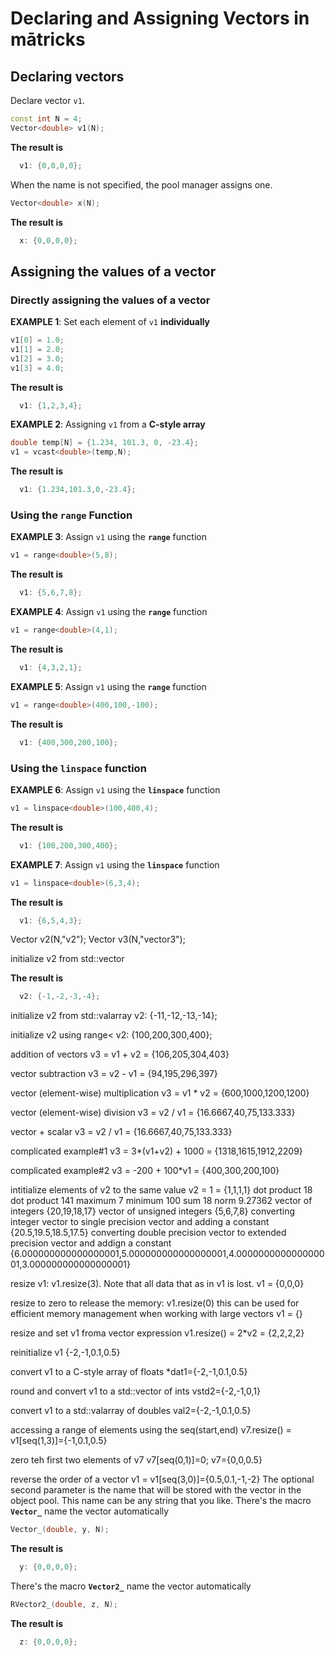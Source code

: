 
# Declaring and Assigning Vectors in mātricks 

## Declaring vectors 
Declare vector `v1`. 
```C++
const int N = 4;
Vector<double> v1(N);
```
**The result is**
```C++
  v1: {0,0,0,0}; 
```

When the name is not specified, the pool manager assigns one. 
```C++
Vector<double> x(N);
```
**The result is**
```C++
  x: {0,0,0,0}; 
```

## Assigning the values of a vector 
### Directly assigning the values of a vector 


**EXAMPLE 1**: Set each element of `v1` **individually** 
```C++
v1[0] = 1.0;
v1[1] = 2.0;
v1[2] = 3.0;
v1[3] = 4.0;
```

**The result is**
```C++
  v1: {1,2,3,4}; 
```

**EXAMPLE 2**: Assigning `v1` from a **C-style array** 
```C++
double temp[N] = {1.234, 101.3, 0, -23.4};
v1 = vcast<double>(temp,N);
```
**The result is**
```C++
  v1: {1.234,101.3,0,-23.4}; 
```

### Using the `range` Function 


**EXAMPLE 3**: Assign `v1` using the **`range`** function 
```C++
v1 = range<double>(5,8);
```

**The result is**
```C++
  v1: {5,6,7,8}; 
```



**EXAMPLE 4**: Assign `v1` using the **`range`** function 
```C++
v1 = range<double>(4,1);
```

**The result is**
```C++
  v1: {4,3,2,1}; 
```



**EXAMPLE 5**: Assign `v1` using the **`range`** function 
```C++
v1 = range<double>(400,100,-100);
```

**The result is**
```C++
  v1: {400,300,200,100}; 
```

### Using the **`linspace`** function 


**EXAMPLE 6**: Assign `v1` using the **`linspace`** function 
```C++
v1 = linspace<double>(100,400,4);
```

**The result is**
```C++
  v1: {100,200,300,400}; 
```



**EXAMPLE 7**: Assign `v1` using the **`linspace`** function 
```C++
v1 = linspace<double>(6,3,4);
```

**The result is**
```C++
  v1: {6,5,4,3}; 
```

Vector<double> v2(N,"v2");
Vector<double> v3(N,"vector3");

initialize v2 from std::vector

**The result is**
```C++
  v2: {-1,-2,-3,-4}; 
```


initialize v2 from std::valarray
v2: {-11,-12,-13,-14}; 

initialize v2 using range<
v2: {100,200,300,400}; 

addition of vectors
 v3 = v1 + v2 = {106,205,304,403}

vector subtraction
 v3 = v2 - v1 = {94,195,296,397}

vector (element-wise) multiplication
 v3 = v1 * v2 = {600,1000,1200,1200}

vector (element-wise) division
 v3 = v2 / v1 = {16.6667,40,75,133.333}

vector + scalar
 v3 = v2 / v1 = {16.6667,40,75,133.333}

complicated example#1
 v3 =  3*(v1+v2) + 1000 = {1318,1615,1912,2209}

complicated example#2
 v3 =  -200 + 100*v1 = {400,300,200,100}

intitialize elements of v2 to the same value
v2 = 1 = {1,1,1,1}
dot product
18
dot product
141
maximum
7
minimum
100
sum
18
norm
9.27362
vector of integers
{20,19,18,17}
vector of unsigned integers
{5,6,7,8}
converting integer vector to single precision vector and adding a constant
{20.5,19.5,18.5,17.5}
converting double precision vector to extended precision vector and addign a constant
{6.000000000000000001,5.000000000000000001,4.000000000000000001,3.000000000000000001}

resize v1: v1.resize(3). Note that all data that as in v1 is lost.
v1 = {0,0,0}

resize to zero to release the memory: v1.resize(0)
this can be used for efficient memory management when working with large vectors
v1 = {}

resize and set v1 froma vector expression
v1.resize() = 2*v2 = {2,2,2,2}

reinitialize v1
{-2,-1,0.1,0.5}

convert v1 to a C-style array of floats
*dat1={-2,-1,0.1,0.5}

round and convert v1 to a std::vector of ints
vstd2={-2,-1,0,1}

convert v1 to a std::valarray of doubles
val2={-2,-1,0.1,0.5}

accessing a range of elements using the seq(start,end)
v7.resize() = v1[seq(1,3)]={-1,0.1,0.5}

zero teh first two elements of v7
v7[seq(0,1)]=0; v7={0,0,0.5}

reverse the order of a vector
v1 = v1[seq(3,0)]={0.5,0.1,-1,-2}
The optional second parameter is the name that will be stored with the vector in the object pool.  This name can be any string that you like. 
There's the macro **`Vector_`** name the vector automatically
 
```C++
Vector_(double, y, N);
```
**The result is**
```C++
  y: {0,0,0,0}; 
```

There's the macro **`Vector2_`** name the vector automatically
 
```C++
RVector2_(double, z, N);
```
**The result is**
```C++
  z: {0,0,0,0}; 
```


